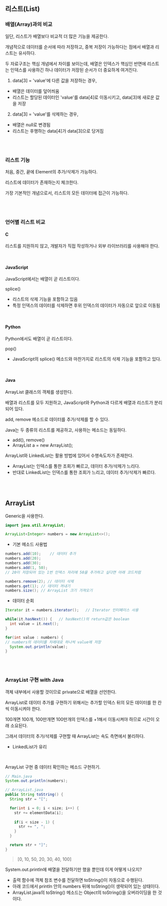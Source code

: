 ## 리스트(List)

### 배열(Array)과의 비교

일단, 리스트가 배열보다 비교적 더 많은 기능을 제공한다.

개념적으로 데이터를 순서에 따라 저장하고, 중복 저장이 가능하다는 점에서 배열과 리스트는 유사하다.

두 자료구조는 핵심 개념에서 차이를 보이는데, 배열은 인덱스가 핵심인 반면에 리스트는 인덱스를 사용하긴 하나 데이터가 저장된 순서가 더 중요하게 여겨진다.

1. data[3] = 'value'에 다른 값을 저장하는 경우,

- 배열은 데이터를 덮어씌움
- 리스트는 할당된 데이터인 'value'를 data[4]로 이동시키고, data[3]에 새로운 값을 저장

2. data[3] = 'value'를 삭제하는 경우,

- 배열은 null로 변경됨
- 리스트는 후행하는 data[4]가 data[3]으로 당겨짐

<br><br>

### 리스트 기능

처음, 중간, 끝에 Element의 추가/삭제가 가능하다.

리스트에 데이터가 존재하는지 체크한다.

가장 기본적인 개념으로서, 리스트의 모든 데이터에 접근이 가능하다.

<br><br>

### 언어별 리스트 비교

#### C

리스트를 지원하지 않고, 개발자가 직접 작성하거나 외부 라이브러리를 사용해야 한다.

<br>

#### JavaScript

JavaScript에서는 배열이 곧 리스트이다.

splice()

- 리스트의 삭제 기능을 포함하고 있음
- 특정 인덱스의 데이터를 삭제하면 후위 인덱스의 데이터가 자동으로 앞으로 이동됨

<br>

#### Python

Python에서도 배열이 곧 리스트이다.

pop()

- JavaScript의 splice() 메소드와 마찬가지로 리스트의 삭제 기능을 포함하고 있다.

<br>

#### Java

ArrayList 클래스의 객체를 생성한다.

배열과 리스트를 모두 지원하고, JavaScript와 Python과 다르게 배열과 리스트가 분리되어 있다.

add, remove 메소드로 데이터를 추가/삭제를 할 수 있다.

Java는 두 종류의 리스트를 제공하고, 사용하는 메소드는 동일하다.

- add(), remove()
- ArrayList a = new ArrayList();

ArrayList와 LinkedList는 활용 방법에 있어서 수행속도차가 존재한다.

- ArrayList는 인덱스를 통한 조회가 빠르고, 데이터 추가/삭제가 느리다.
- 반대로 LinkedList는 인덱스를 통한 조회가 느리고, 데이터 추가/삭제가 빠르다.

<br><br>

## ArrayList

Generic을 사용한다.

```java
import java.util.ArrayList;

ArrayList<Integer> numbers = new ArrayList<>();
```



- 기본 메소드 사용법

```java
numbers.add(10);	// 데이터 추가
numbers.add(20);
numbers.add(30);
numbers.add(1, 50);
// 20이 저장되어 있는 1번 인덱스 자리에 50을 추가하고 싶다면 아래 코드처럼

numbers.remove(2); // 데이터 삭제
numbers.get(1);	// 데이터 꺼내기
numbers.size();	// ArrayList 크기 가져오기
```

- 데이터 순회

```java
Iterator it = numbers.iterator();	// Iterator 인터페이스 사용

while(it.hasNext()) {	// hasNext()의 return값은 boolean
  int value = it.next();
}

for(int value : numbers) {
// numbers의 데이터를 차례대로 하나씩 value에 저장
  System.out.println(value);
}
```

<br><br>

### ArrayList 구현 with Java

객체 내부에서 사용할 것이므로 private으로 배열을 선언한다.

ArrayList로 데이터 추가를 구현하기 위해서는 추가할 인덱스 뒤의 모든 데이터를 한 칸씩 이동시켜야 한다.

100개면 100개, 100만개면 100만개의 인덱스를 +1해서 이동시켜야 하므로 시간이 오래 소요된다.

그래서 데이터의 추가/삭제를 구현할 때 ArrayList는 속도 측면에서 불리하다.

- LinkedList가 유리

<br>

ArrayList 구현 중 데이터 확인하는 메소드 구현하기.

```java
// Main.java
System.out.println(numbers);

// ArrayList.java
public String toString() {
  String str = "[";

  for(int i = 0; i < size; i++) {
    str += elementData[i];
    
    if(i < size - 1) {
      str += ", ";
    }
  }

  return str + "]";
}
```

> [0, 10, 50, 20, 30, 40, 100]

System.out.println에 배열을 전달하기만 했을 뿐인데 이게 어떻게 나오지?

- 출력 함수에 객체 참조 변수를 전달하면 toString()이 자동으로 수행된다.
- 아래 코드에서 println 안의 numbers 뒤에 toString()이 생략되어 있는 상태이다.
- ArrayList.java의 toString() 메소드는 Object의 toString()을 오버라이딩을 한 것이다.

